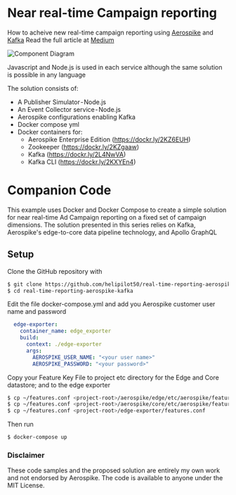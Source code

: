 # Near real-time Campaign reporting
How to acheive new real-time campaign reporting using [Aerospike](www.aerospike.com) and [Kafka](https://kafka.apache.org/)
Read the full article at [Medium](https://link.medium.com/)

![Component Diagram](http://www.plantuml.com/plantuml/proxy?src=https://raw.githubusercontent.com/helipilot50/real-time-reporting-aerospike-kafka/master/architecture/edge-component-detail.puml&fmt=svg)

Javascript and Node.js is used in each service although the same solution is possible in any language

The solution consists of:
* A Publisher Simulator - Node.js
* An Event Collector service - Node.js
* Aerospike configurations enabling Kafka
* Docker compose yml
* Docker containers for:
  * Aerospike Enterprise Edition (https://dockr.ly/2KZ6EUH)
  * Zookeeper (https://dockr.ly/2KZgaaw)
  * Kafka (https://dockr.ly/2L4NwVA)
  * Kafka CLI (https://dockr.ly/2KXYEn4)


# Companion Code
This example uses Docker and Docker Compose to create a simple solution for near real-time Ad Campaign reporting on a fixed set of campaign dimensions. The solution presented in this series relies on Kafka, Aerospike's edge-to-core data pipeline technology, and Apollo GraphQL

## Setup

Clone the GitHub repository with 
```bash
$ git clone https://github.com/helipilot50/real-time-reporting-aerospike-kafka 
$ cd real-time-reporting-aerospike-kafka
```
Edit the file docker-compose.yml and add you Aerospike customer user name and password
```yml
  edge-exporter:
    container_name: edge_exporter
    build:
      context: ./edge-exporter
      args:
        AEROSPIKE_USER_NAME: "<your user name>"
        AEROSPIKE_PASSWORD: "<your password>"
```
Copy your Feature Key File to project etc directory for the Edge and Core datastore; and to the edge exporter
```bash
$ cp ~/features.conf <project-root>/aerospike/edge/etc/aerospike/features.conf
$ cp ~/features.conf <project-root>/aerospike/core/etc/aerospike/features.conf
$ cp ~/features.conf <project-root>/edge-exporter/features.conf
```
Then run
```bash
$ docker-compose up
```

### Disclaimer
These code samples and the proposed solution are entirely my own work and not endorsed by Aerospike. The code is available to anyone under the MIT License.
